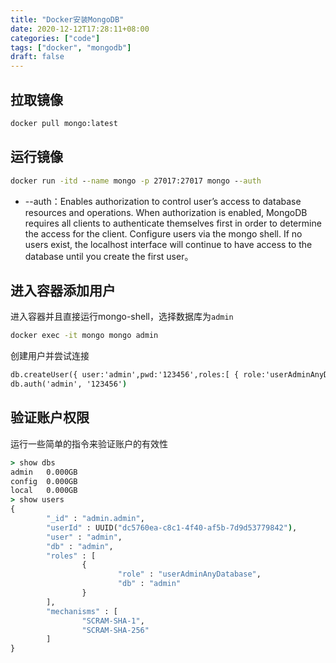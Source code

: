 ```yaml
---
title: "Docker安装MongoDB"
date: 2020-12-12T17:28:11+08:00
categories: ["code"]
tags: ["docker", "mongodb"]
draft: false
---
```


## 拉取镜像

```cmd
docker pull mongo:latest
```

## 运行镜像

```cmd
docker run -itd --name mongo -p 27017:27017 mongo --auth
```

- --auth：Enables authorization to control user’s access to database resources and operations. When authorization is enabled, MongoDB requires all clients to authenticate themselves first in order to determine the access for the client.
Configure users via the mongo shell. If no users exist, the localhost interface will continue to have access to the database until you create the first user。

## 进入容器添加用户

进入容器并且直接运行mongo-shell，选择数据库为`admin`

```cmd
docker exec -it mongo mongo admin
```

创建用户并尝试连接

```cmd
db.createUser({ user:'admin',pwd:'123456',roles:[ { role:'userAdminAnyDatabase', db: 'admin'},"readWriteAnyDatabase"]});
db.auth('admin', '123456')
```

## 验证账户权限

运行一些简单的指令来验证账户的有效性

```cmd
> show dbs
admin   0.000GB
config  0.000GB
local   0.000GB
> show users
{
        "_id" : "admin.admin",
        "userId" : UUID("dc5760ea-c8c1-4f40-af5b-7d9d53779842"),
        "user" : "admin",
        "db" : "admin",
        "roles" : [
                {
                        "role" : "userAdminAnyDatabase",
                        "db" : "admin"
                }
        ],
        "mechanisms" : [
                "SCRAM-SHA-1",
                "SCRAM-SHA-256"
        ]
}
```
